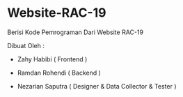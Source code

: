 # Website-RAC-19
Berisi Kode Pemrograman Dari Website RAC-19

Dibuat Oleh :

- Zahy Habibi ( Frontend )

- Ramdan Rohendi ( Backend )

- Nezarian Saputra ( Designer & Data Collector & Tester )
